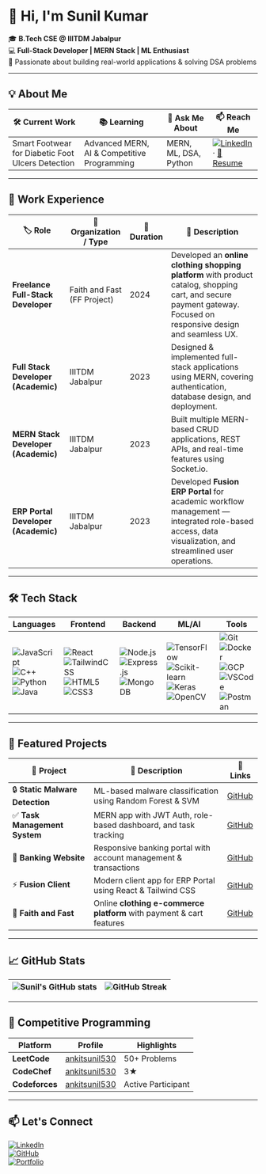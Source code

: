# 👋 Hi, I'm Sunil Kumar  

🎓 **B.Tech CSE @ IIITDM Jabalpur**  
💻 **Full-Stack Developer | MERN Stack | ML Enthusiast**  
🚀 Passionate about building real-world applications & solving DSA problems  

---

## 💡 About Me  
| 🛠 **Current Work** | 📚 **Learning** | 💬 **Ask Me About** | 📫 **Reach Me** |
|---------------------|----------------|--------------------|----------------|
| Smart Footwear for Diabetic Foot Ulcers Detection | Advanced MERN, AI & Competitive Programming | MERN, ML, DSA, Python | [![LinkedIn](https://img.shields.io/badge/LinkedIn-blue?logo=linkedin&logoColor=white)](https://www.linkedin.com/in/sunil-kumar-549595225/) · [📄 Resume](https://docs.google.com/document/d/12K0DEdrbOKQlR_CPY16090AXu5Z7WstI/edit?usp=sharing) |

---

## 💼 Work Experience  
| 🏷 **Role** | 🏢 **Organization / Type** | 📅 **Duration** | 📝 **Description** |
|-------------|---------------------------|----------------|--------------------|
| **Freelance Full-Stack Developer** | Faith and Fast (FF Project) | 2024 | Developed an **online clothing shopping platform** with product catalog, shopping cart, and secure payment gateway. Focused on responsive design and seamless UX. |
| **Full Stack Developer (Academic)** | IIITDM Jabalpur | 2023 | Designed & implemented full-stack applications using MERN, covering authentication, database design, and deployment. |
| **MERN Stack Developer (Academic)** | IIITDM Jabalpur | 2023 | Built multiple MERN-based CRUD applications, REST APIs, and real-time features using Socket.io. |
| **ERP Portal Developer (Academic)** | IIITDM Jabalpur | 2023 | Developed **Fusion ERP Portal** for academic workflow management — integrated role-based access, data visualization, and streamlined user operations. |

---

## 🛠 Tech Stack  
| **Languages** | **Frontend** | **Backend** | **ML/AI** | **Tools** |
|---------------|--------------|-------------|-----------|-----------|
| ![JavaScript](https://img.shields.io/badge/JavaScript-FFD700?logo=javascript&logoColor=black) ![C++](https://img.shields.io/badge/C++-00599C?logo=cplusplus&logoColor=white) ![Python](https://img.shields.io/badge/Python-3776AB?logo=python&logoColor=white) ![Java](https://img.shields.io/badge/Java-007396?logo=java&logoColor=white) | ![React](https://img.shields.io/badge/React-61DAFB?logo=react&logoColor=black) ![TailwindCSS](https://img.shields.io/badge/Tailwind_CSS-38B2AC?logo=tailwindcss&logoColor=white) ![HTML5](https://img.shields.io/badge/HTML5-E34F26?logo=html5&logoColor=white) ![CSS3](https://img.shields.io/badge/CSS3-1572B6?logo=css3&logoColor=white) | ![Node.js](https://img.shields.io/badge/Node.js-339933?logo=nodedotjs&logoColor=white) ![Express.js](https://img.shields.io/badge/Express.js-000000?logo=express&logoColor=white) ![MongoDB](https://img.shields.io/badge/MongoDB-47A248?logo=mongodb&logoColor=white) | ![TensorFlow](https://img.shields.io/badge/TensorFlow-FF6F00?logo=tensorflow&logoColor=white) ![Scikit-learn](https://img.shields.io/badge/Scikit--learn-F7931E?logo=scikitlearn&logoColor=white) ![Keras](https://img.shields.io/badge/Keras-D00000?logo=keras&logoColor=white) ![OpenCV](https://img.shields.io/badge/OpenCV-5C3EE8?logo=opencv&logoColor=white) | ![Git](https://img.shields.io/badge/Git-F05032?logo=git&logoColor=white) ![Docker](https://img.shields.io/badge/Docker-2496ED?logo=docker&logoColor=white) ![GCP](https://img.shields.io/badge/GCP-4285F4?logo=googlecloud&logoColor=white) ![VSCode](https://img.shields.io/badge/VSCode-007ACC?logo=visualstudiocode&logoColor=white) ![Postman](https://img.shields.io/badge/Postman-FF6C37?logo=postman&logoColor=white) |

---

## 📌 Featured Projects  
| 🚀 **Project** | 📝 **Description** | 🔗 **Links** |
|----------------|--------------------|--------------|
| 🔒 **Static Malware Detection** | ML-based malware classification using Random Forest & SVM | [GitHub](https://github.com/ankitsunil530/Static-Malware-Detection-) |
| ✅ **Task Management System** | MERN app with JWT Auth, role-based dashboard, and task tracking | [GitHub](https://github.com/ankitsunil530/Task-Management-System) |
| 🏦 **Banking Website** | Responsive banking portal with account management & transactions | [GitHub](https://github.com/ankitsunil530/Banking-Website) |
| ⚡ **Fusion Client** | Modern client app for ERP Portal using React & Tailwind CSS | [GitHub](https://github.com/ankitsunil530/Fusion-Client) |
| 👕 **Faith and Fast** | Online **clothing e-commerce platform** with payment & cart features | [GitHub](https://github.com/ankitsunil530/FF) |

---

## 📈 GitHub Stats  
| ![Sunil's GitHub stats](https://github-readme-stats.vercel.app/api?username=ankitsunil530&show_icons=true&theme=radical) | ![GitHub Streak](https://streak-stats.demolab.com?user=ankitsunil530&theme=radical&v=1) |
|---|---|

---

## 🧠 Competitive Programming  
| Platform | Profile | Highlights |
|----------|---------|------------|
| **LeetCode** | [ankitsunil530](https://leetcode.com/ankitsunil530) | 50+ Problems |
| **CodeChef** | [ankitsunil530](https://www.codechef.com/users/ankitsunil530) | 3★ |
| **Codeforces** | [ankitsunil530](https://codeforces.com/profile/ankitsunil530) | Active Participant |

---

## 📫 Let's Connect  
[![LinkedIn](https://img.shields.io/badge/LinkedIn-blue?logo=linkedin&logoColor=white)](https://www.linkedin.com/in/sunil-kumar-549595225/)  
[![GitHub](https://img.shields.io/badge/GitHub-black?logo=github&logoColor=white)](https://github.com/ankitsunil530)  
[![Portfolio](https://img.shields.io/badge/Portfolio-grey)](#)
